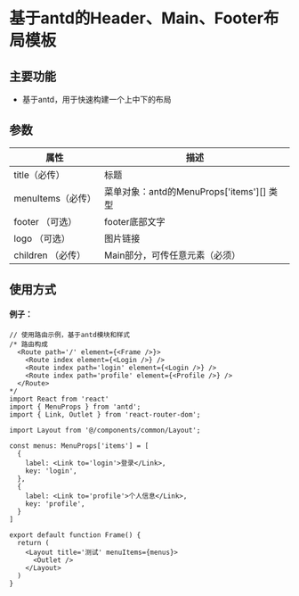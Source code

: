 # 基于antd的Header、Main、Footer布局模板

## 主要功能

- 基于antd，用于快速构建一个上中下的布局

## 参数

| 属性              | 描述                                      |
| ----------------- | ----------------------------------------- |
| title（必传）     | 标题                                      |
| menuItems（必传） | 菜单对象：antd的MenuProps['items'][] 类型 |
| footer （可选）   | footer底部文字                            |
| logo  （可选）    | 图片链接                                  |
| children （必传） | Main部分，可传任意元素（必须）            |
## 使用方式

#### 例子：

```tsx
// 使用路由示例，基于antd模块和样式
/* 路由构成
  <Route path='/' element={<Frame />}>
    <Route index element={<Login />} />
    <Route index path='login' element={<Login />} />
    <Route index path='profile' element={<Profile />} />
  </Route>
*/
import React from 'react'
import { MenuProps } from 'antd';
import { Link, Outlet } from 'react-router-dom';

import Layout from '@/components/common/Layout';

const menus: MenuProps['items'] = [
  {
    label: <Link to='login'>登录</Link>,
    key: 'login',
  },
  {
    label: <Link to='profile'>个人信息</Link>,
    key: 'profile',
  }
]

export default function Frame() {
  return (
    <Layout title='测试' menuItems={menus}>
      <Outlet />
    </Layout>
  )
}
```
